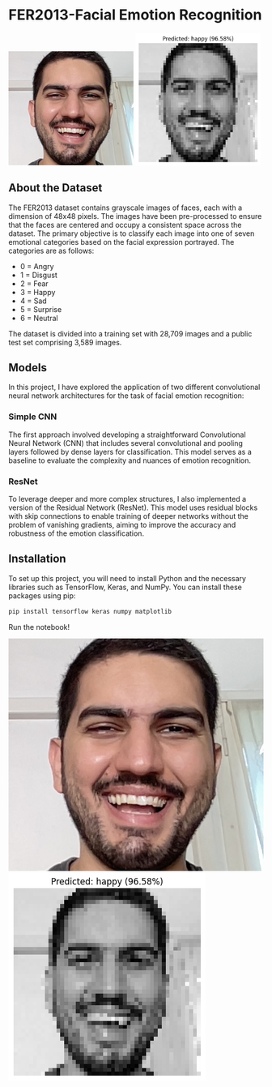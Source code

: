 # FER2013-Facial Emotion Recognition

<img src="images/happy.jpg" alt="UI 1" width="49%"/> <img src="images/output.png" alt="UI 2" width="49%"/>

## About the Dataset
The FER2013 dataset contains grayscale images of faces, each with a dimension of 48x48 pixels. The images have been pre-processed to ensure that the faces are centered and occupy a consistent space across the dataset. The primary objective is to classify each image into one of seven emotional categories based on the facial expression portrayed. The categories are as follows:
- 0 = Angry
- 1 = Disgust
- 2 = Fear
- 3 = Happy
- 4 = Sad
- 5 = Surprise
- 6 = Neutral

The dataset is divided into a training set with 28,709 images and a public test set comprising 3,589 images.

## Models
In this project, I have explored the application of two different convolutional neural network architectures for the task of facial emotion recognition:

### Simple CNN
The first approach involved developing a straightforward Convolutional Neural Network (CNN) that includes several convolutional and pooling layers followed by dense layers for classification. This model serves as a baseline to evaluate the complexity and nuances of emotion recognition.

### ResNet
To leverage deeper and more complex structures, I also implemented a version of the Residual Network (ResNet). This model uses residual blocks with skip connections to enable training of deeper networks without the problem of vanishing gradients, aiming to improve the accuracy and robustness of the emotion classification.

## Installation
To set up this project, you will need to install Python and the necessary libraries such as TensorFlow, Keras, and NumPy. You can install these packages using pip:
```bash
pip install tensorflow keras numpy matplotlib
```
Run the notebook!

![Alt text for the image](images/happy.jpg)
![Alt text for the image](images/output.png)